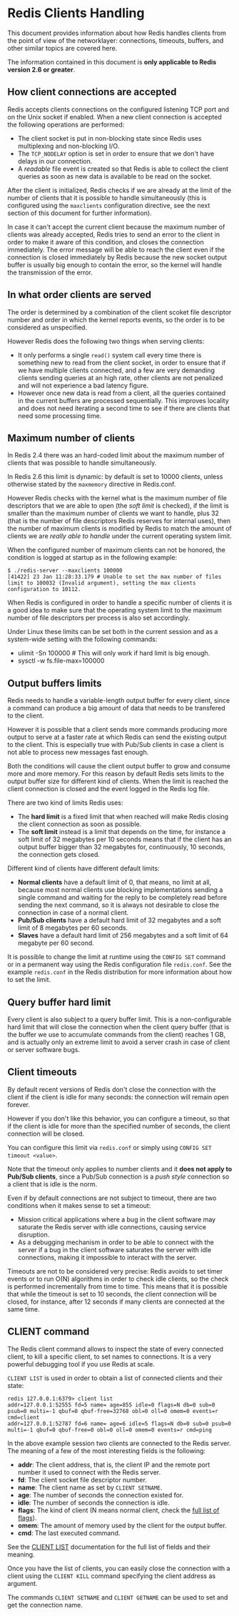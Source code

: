 Redis Clients Handling
===

This document provides information about how Redis handles clients from the
point of view of the networklayer: connections, timeouts, buffers, and
other similar topics are covered here.

The information contained in this document is **only applicable to Redis version 2.6 or greater**.

How client connections are accepted
---

Redis accepts clients connections on the configured listening TCP port and
on the Unix socket if enabled. When a new client connection is accepted
the following operations are performed:

* The client socket is put in non-blocking state since Redis uses multiplexing and non-blocking I/O.
* The `TCP_NODELAY` option is set in order to ensure that we don't have delays in our connection.
* A *readable* file event is created so that Redis is able to collect the client queries as soon as new data is available to be read on the socket.

After the client is initialized, Redis checks if we are already at the limit
of the number of clients that it is possible to handle simultaneously
(this is configured using the `maxclients` configuration directive, see the
next section of this document for further information).

In case it can't accept the current client because the maximum number of clients
was already accepted, Redis tries to send an error to the client in order to
make it aware of this condition, and closes the connection immediately.
The error message will be able to reach the client even if the connection is
closed immediately by Redis because the new socket output buffer is usually
big enough to contain the error, so the kernel will handle the transmission
of the error.

In what order clients are served
---

The order is determined by a combination of the client scoket file descriptor
number and order in which the kernel reports events, so the order is to be
considered as unspecified.

However Redis does the following two things when serving clients:

* It only performs a single `read()` system call every time there is something new to read from the client socket, in order to ensure that if we have multiple clients connected, and a few are very demanding clients sending queries at an high rate, other clients are not penalized and will not experience a bad latency figure.
* However once new data is read from a client, all the queries contained in the current buffers are processed sequentially. This improves locality and does not need iterating a second time to see if there are clients that need some processing time.

Maximum number of clients
---

In Redis 2.4 there was an hard-coded limit about the maximum number of clients
that was possible to handle simultaneously.

In Redis 2.6 this limit is dynamic: by default is set to 10000 clients, unless
otherwise stated by the `maxmemory` directive in Redis.conf.

However Redis checks with the kernel what is the maximum number of file
descriptors that we are able to open (the *soft limit* is checked), if the
limit is smaller than the maximum number of clients we want to handle, plus
32 (that is the number of file descriptors Redis reserves for internal uses),
then the number of maximum clients is modified by Redis to match the amount
of clients we are *really able to handle* under the current operating system
limit.

When the configured number of maximum clients can not be honored, the condition
is logged at startup as in the following example:

```
$ ./redis-server --maxclients 100000
[41422] 23 Jan 11:28:33.179 # Unable to set the max number of files limit to 100032 (Invalid argument), setting the max clients configuration to 10112.
```

When Redis is configured in order to handle a specific number of clients it
is a good idea to make sure that the operating system limit to the maximum
number of file descriptors per process is also set accordingly.

Under Linux these limits can be set both in the current session and as a
system-wide setting with the following commands:

* ulimit -Sn 100000 # This will only work if hard limit is big enough.
* sysctl -w fs.file-max=100000

Output buffers limits
---

Redis needs to handle a variable-length output buffer for every client, since
a command can produce a big amount of data that needs to be transfered to the
client.

However it is possible that a client sends more commands producing more output
to serve at a faster rate at which Redis can send the existing output to the
client. This is especially true with Pub/Sub clients in case a client is not
able to process new messages fast enough.

Both the conditions will cause the client output buffer to grow and consume
more and more memory. For this reason by default Redis sets limits to the
output buffer size for different kind of clients. When the limit is reached
the client connection is closed and the event logged in the Redis log file.

There are two kind of limits Redis uses:

* The **hard limit** is a fixed limit that when reached will make Redis closing the client connection as soon as possible.
* The **soft limit** instead is a limit that depends on the time, for instance a soft limit of 32 megabytes per 10 seconds means that if the client has an output buffer bigger than 32 megabytes for, continuously, 10 seconds, the connection gets closed.

Different kind of clients have different default limits:

* **Normal clients** have a default limit of 0, that means, no limit at all, because most normal clients use blocking implementations sending a single command and waiting for the reply to be completely read before sending the next command, so it is always not desirable to close the connection in case of a normal client.
* **Pub/Sub clients** have a default hard limit of 32 megabytes and a soft limit of 8 megabytes per 60 seconds.
* **Slaves** have a default hard limit of 256 megabytes and a soft limit of 64 megabyte per 60 second.

It is possible to change the limit at runtime using the `CONFIG SET` command or in a permanent way using the Redis configuration file `redis.conf`. See the example `redis.conf` in the Redis distribution for more information about how to set the limit.

Query buffer hard limit
---

Every client is also subject to a query buffer limit. This is a non-configurable hard limit that will close the connection when the client query buffer (that is the buffer we use to accumulate commands from the client) reaches 1 GB, and is actually only an extreme limit to avoid a server crash in case of client or server software bugs.

Client timeouts
---

By default recent versions of Redis don't close the connection with the client
if the client is idle for many seconds: the connection will remain open forever.

However if you don't like this behavior, you can configure a timeout, so that
if the client is idle for more than the specified number of seconds, the client connection will be closed.

You can configure this limit via `redis.conf` or simply using `CONFIG SET timeout <value>`.

Note that the timeout only applies to number clients and it **does not apply to Pub/Sub clients**, since a Pub/Sub connection is a *push style* connection so a client that is idle is the norm.

Even if by default connections are not subject to timeout, there are two conditions when it makes sense to set a timeout:

* Mission critical applications where a bug in the client software may saturate the Redis server with idle connections, causing service disruption.
* As a debugging mechanism in order to be able to connect with the server if a bug in the client software saturates the server with idle connections, making it impossible to interact with the server.

Timeouts are not to be considered very precise: Redis avoids to set timer events or to run O(N) algorithms in order to check idle clients, so the check is performed incrementally from time to time. This means that it is possible that while the timeout is set to 10 seconds, the client connection will be closed, for instance, after 12 seconds if many clients are connected at the same time.

CLIENT command
---

The Redis client command allows to inspect the state of every connected client, to kill a specific client, to set names to connections. It is a very powerful debugging tool if you use Redis at scale.

`CLIENT LIST` is used in order to obtain a list of connected clients and their state:

```
redis 127.0.0.1:6379> client list
addr=127.0.0.1:52555 fd=5 name= age=855 idle=0 flags=N db=0 sub=0 psub=0 multi=-1 qbuf=0 qbuf-free=32768 obl=0 oll=0 omem=0 events=r cmd=client
addr=127.0.0.1:52787 fd=6 name= age=6 idle=5 flags=N db=0 sub=0 psub=0 multi=-1 qbuf=0 qbuf-free=0 obl=0 oll=0 omem=0 events=r cmd=ping
```

In the above example session two clients are connected to the Redis server. The meaning of a few of the most interesting fields is the following:

* **addr**: The client address, that is, the client IP and the remote port number it used to connect with the Redis server.
* **fd**: The client socket file descriptor number.
* **name**: The client name as set by `CLIENT SETNAME`.
* **age**: The number of seconds the connection existed for.
* **idle**: The number of seconds the connection is idle.
* **flags**: The kind of client (N means normal client, check the [full list of flags](https://redis.io/commands/client-list)).
* **omem**: The amount of memory used by the client for the output buffer.
* **cmd**: The last executed command.

See the [CLIENT LIST](https://redis.io/commands/client-list) documentation for the full list of fields and their meaning.

Once you have the list of clients, you can easily close the connection with a client using the `CLIENT KILL` command specifying the client address as argument.

The commands `CLIENT SETNAME` and `CLIENT GETNAME` can be used to set and get the connection name.
